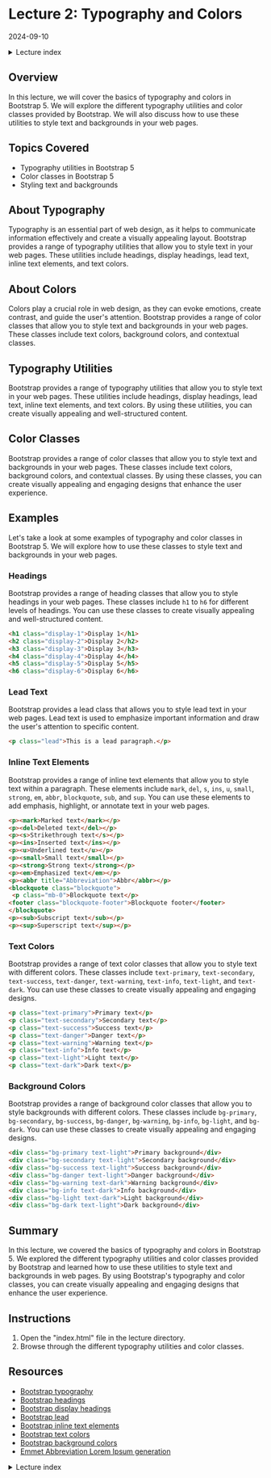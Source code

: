 # Lecture 2: Typography and Colors
2024-09-10

<!--html_preserve--><details>
  <summary>Lecture index</summary>

- [Lecture 1: Introduction and Setup of Bootstrap 5](/lectures/lecture_01/lecture_01.md)
- [Lecture 2: Typography and Colors](/lectures/lecture_02/lecture_02.md)
- [Lecture 3: Buttons](/lectures/lecture_03/lecture_03.md)
- [Lecture 4: Utility Classes](/lectures/lecture_04/lecture_04.md)
- [Lecture 5: Containers](/lectures/lecture_05/lecture_05.md)
- [Lecture 6: Grid Layout](/lectures/lecture_06/lecture_06.md)
- [Lecture 7: Navbars and Forms](/lectures/lecture_07/lecture_07.md)

</details><!--/html_preserve-->


## Overview

In this lecture, we will cover the basics of typography and colors in
Bootstrap 5. We will explore the different typography utilities and color
classes provided by Bootstrap. We will also discuss how to use these
utilities to style text and backgrounds in your web pages.

## Topics Covered

- Typography utilities in Bootstrap 5
- Color classes in Bootstrap 5
- Styling text and backgrounds

## About Typography

Typography is an essential part of web design, as it helps to communicate
information effectively and create a visually appealing layout. Bootstrap
provides a range of typography utilities that allow you to style text in your
web pages. These utilities include headings, display headings, lead text,
inline text elements, and text colors.

## About Colors

Colors play a crucial role in web design, as they can evoke emotions, create
contrast, and guide the user's attention. Bootstrap provides a range of color
classes that allow you to style text and backgrounds in your web pages. These
classes include text colors, background colors, and contextual classes.

## Typography Utilities

Bootstrap provides a range of typography utilities that allow you to style
text in your web pages. These utilities include headings, display headings,
lead text, inline text elements, and text colors. By using these utilities,
you can create visually appealing and well-structured content.

## Color Classes

Bootstrap provides a range of color classes that allow you to style text and
backgrounds in your web pages. These classes include text colors, background
colors, and contextual classes. By using these classes, you can create
visually appealing and engaging designs that enhance the user experience.

## Examples

Let's take a look at some examples of typography and color classes in
Bootstrap
5. We will explore how to use these classes to style text and backgrounds in
your web pages.

### Headings

Bootstrap provides a range of heading classes that allow you to style
headings in your web pages. These classes include `h1` to `h6` for different
levels of headings. You can use these classes to create visually appealing
and well-structured content.

```html
<h1 class="display-1">Display 1</h1>
<h2 class="display-2">Display 2</h2>
<h3 class="display-3">Display 3</h3>
<h4 class="display-4">Display 4</h4>
<h5 class="display-5">Display 5</h5>
<h6 class="display-6">Display 6</h6>
```

### Lead Text

Bootstrap provides a lead class that allows you to style lead text in your
web pages. Lead text is used to emphasize important information and draw the
user's attention to specific content.

```html
<p class="lead">This is a lead paragraph.</p>
```

### Inline Text Elements

Bootstrap provides a range of inline text elements that allow you to style
text within a paragraph. These elements include `mark`, `del`, `s`, `ins`,
`u`, `small`, `strong`, `em`, `abbr`, `blockquote`, `sub`, and `sup`. You can
use these elements to add emphasis, highlight, or annotate text in your web
pages.

```html
<p><mark>Marked text</mark></p>
<p><del>Deleted text</del></p>
<p><s>Strikethrough text</s></p>
<p><ins>Inserted text</ins></p>
<p><u>Underlined text</u></p>
<p><small>Small text</small></p>
<p><strong>Strong text</strong></p>
<p><em>Emphasized text</em></p>
<p><abbr title="Abbreviation">Abbr</abbr></p>
<blockquote class="blockquote">
 <p class="mb-0">Blockquote text</p>
<footer class="blockquote-footer">Blockquote footer</footer>
</blockquote>
<p><sub>Subscript text</sub></p>
<p><sup>Superscript text</sup></p>
```

### Text Colors

Bootstrap provides a range of text color classes that allow you to style text
with different colors. These classes include `text-primary`,
`text-secondary`, `text-success`, `text-danger`, `text-warning`, `text-info`,
`text-light`, and `text-dark`. You can use these classes to create visually
appealing and engaging designs.

```html
<p class="text-primary">Primary text</p>
<p class="text-secondary">Secondary text</p>
<p class="text-success">Success text</p>
<p class="text-danger">Danger text</p>
<p class="text-warning">Warning text</p>
<p class="text-info">Info text</p>
<p class="text-light">Light text</p>
<p class="text-dark">Dark text</p>
```

### Background Colors

Bootstrap provides a range of background color classes that allow you to
style backgrounds with different colors. These classes include `bg-primary`,
`bg-secondary`, `bg-success`, `bg-danger`, `bg-warning`, `bg-info`,
`bg-light`, and `bg-dark`. You can use these classes to create visually
appealing and engaging designs.

```html
<div class="bg-primary text-light">Primary background</div>
<div class="bg-secondary text-light">Secondary background</div>
<div class="bg-success text-light">Success background</div>
<div class="bg-danger text-light">Danger background</div>
<div class="bg-warning text-dark">Warning background</div>
<div class="bg-info text-dark">Info background</div>
<div class="bg-light text-dark">Light background</div>
<div class="bg-dark text-light">Dark background</div>
```

## Summary

In this lecture, we covered the basics of typography and colors in Bootstrap
5. We explored the different typography utilities and color classes provided
by Bootstrap and learned how to use these utilities to style text and
backgrounds in web pages. By using Bootstrap's typography and color classes,
you can create visually appealing and engaging designs that enhance the user
experience.


## Instructions

1. Open the "index.html" file in the lecture directory.
1. Browse through the different typography utilities and color classes.

## Resources

- [Bootstrap
  typography](https://getbootstrap.com/docs/5.0/content/typography/)
- [Bootstrap
  headings](https://getbootstrap.com/docs/5.0/content/typography/#headings)
- [Bootstrap display
  headings](https://getbootstrap.com/docs/5.0/content/typography/#display-headings)
- [Bootstrap
  lead](https://getbootstrap.com/docs/5.0/content/typography/#lead)
- [Bootstrap inline text
  elements](https://getbootstrap.com/docs/5.0/content/typography/#inline-text-elements)
- [Bootstrap text
  colors](https://getbootstrap.com/docs/5.0/utilities/colors/#colors)
- [Bootstrap background
  colors](https://getbootstrap.com/docs/5.0/utilities/colors/#background-color)
- [Emmet Abbreviation Lorem Ipsum
  generation](https://docs.emmet.io/abbreviations/lorem-ipsum/)


<!--html_preserve--><details>
  <summary>Lecture index</summary>

- [Lecture 1: Introduction and Setup of Bootstrap 5](/lectures/lecture_01/lecture_01.md)
- [Lecture 2: Typography and Colors](/lectures/lecture_02/lecture_02.md)
- [Lecture 3: Buttons](/lectures/lecture_03/lecture_03.md)
- [Lecture 4: Utility Classes](/lectures/lecture_04/lecture_04.md)
- [Lecture 5: Containers](/lectures/lecture_05/lecture_05.md)
- [Lecture 6: Grid Layout](/lectures/lecture_06/lecture_06.md)
- [Lecture 7: Navbars and Forms](/lectures/lecture_07/lecture_07.md)

</details><!--/html_preserve-->

